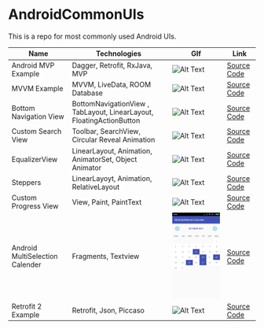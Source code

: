 # AndroidCommonUIs
This is a repo for most commonly used Android UIs.


| Name       | Technologies | GIf | Link | 
| ------------- | --------------- | ------------- |------------|
| Android MVP Example  | Dagger, Retrofit, RxJava, MVP| ![Alt Text](https://firebasestorage.googleapis.com/v0/b/cybrillatest-ad60b.appspot.com/o/ezgif.com-optimize.gif?alt=media&token=302e61c2-0a55-476e-b48c-c44fdf93e869) |[Source Code](https://github.com/Shijocs007/Android-MVP-DAGGER-RETROFIT-RxJAVA-Example) |
| MVVM Example  | MVVM, LiveData, ROOM Database| ![Alt Text](https://firebasestorage.googleapis.com/v0/b/cybrillatest-ad60b.appspot.com/o/ezgif.com-video-to-gif%20(4).gif?alt=media&token=2b6b6577-add9-4fcb-9bfa-087eda27d967) |[Source Code](https://github.com/Shijocs007/MVVM-ROOM-LIVEDATA) |
| Bottom Navigation View  | BottomNavigationView , TabLayout, LinearLayout,  FloatingActionButton| ![Alt Text](https://firebasestorage.googleapis.com/v0/b/cybrillatest-ad60b.appspot.com/o/ezgif.com-video-to-gif%20(1).gif?alt=media&token=cd840c4d-73c6-4dcf-b1e2-f81c74d5b839) |[Source Code](https://github.com/Shijocs007/BottomNavigation/) |
| Custom Search View  | Toolbar, SearchView, Circular Reveal Animation | ![Alt Text](https://firebasestorage.googleapis.com/v0/b/cybrillatest-ad60b.appspot.com/o/customsearchgif.gif?alt=media&token=de306ac5-8cb1-48a7-b83e-f5afac81e4b3) |[Source Code](https://github.com/Shijocs007/CustomSearchView/tree/master) |
| EqualizerView | LinearLayout, Animation, AnimatorSet, Object Animator | ![Alt Text](https://firebasestorage.googleapis.com/v0/b/cybrillatest-ad60b.appspot.com/o/equalizeview.gif?alt=media&token=3d20081b-6e4e-46d1-acc7-b48b3ba4257d) |[Source Code](https://github.com/Shijocs007/EqualizerView) |
| Steppers | LinearLayoyt, Animation, RelativeLayout | ![Alt Text](https://firebasestorage.googleapis.com/v0/b/cybrillatest-ad60b.appspot.com/o/steppers2.gif?alt=media&token=ddb7d858-0f4b-4c55-9eae-5adb6c768ae9) |[Source Code](https://github.com/Shijocs007/Steppers) |
| Custom Progress View | View, Paint, PaintText| ![Alt Text](https://firebasestorage.googleapis.com/v0/b/cybrillatest-ad60b.appspot.com/o/cpvgif.gif?alt=media&token=03484771-4b41-4de9-a7cb-3124e8552d1e) |[Source Code](https://github.com/Shijocs007/CircularProgress) |
| Android MultiSelection Calender | Fragments, Textview| ![Alt Text](https://github.com/Shijocs007/AndroidMultiSelectionCalander/blob/master/screenshot/horizonal.png) |[Source Code](https://github.com/Shijocs007/AndroidMultiSelectionCalander) |
| Retrofit 2 Example | Retrofit, Json, Piccaso| ![Alt Text](https://firebasestorage.googleapis.com/v0/b/cybrillatest-ad60b.appspot.com/o/ezgif.com-video-to-gif%20(2).gif?alt=media&token=8c48546d-f158-4adb-addf-30eb1cadf0fd) |[Source Code](https://github.com/Shijocs007/Retrofit2) |

